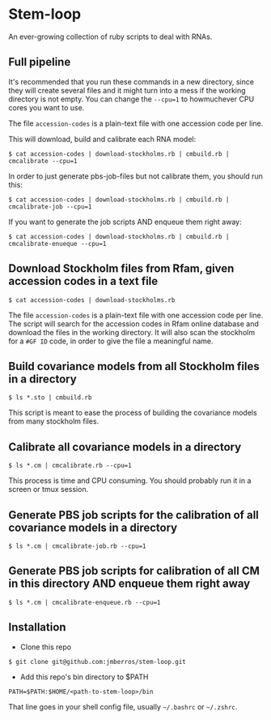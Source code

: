 # Stem-loop
An ever-growing collection of ruby scripts to deal with RNAs.

## Full pipeline
It's recommended that you run these commands in a new directory, since they will create several files and it might turn into a mess if the working directory is not empty. You can change the `--cpu=1` to howmuchever CPU cores you want to use.

The file `accession-codes` is a plain-text file with one accession code per line.

This will download, build and calibrate each RNA model:
```shell
$ cat accession-codes | download-stockholms.rb | cmbuild.rb | cmcalibrate --cpu=1
```
In order to just generate pbs-job-files but not calibrate them, you should run this:
```shell
$ cat accession-codes | download-stockholms.rb | cmbuild.rb | cmcalibrate-job --cpu=1
```
If you want to generate the job scripts AND enqueue them right away:
```shell
$ cat accession-codes | download-stockholms.rb | cmbuild.rb | cmcalibrate-enueque --cpu=1
```

## Download Stockholm files from Rfam, given accession codes in a text file
```shell
$ cat accession-codes | download-stockholms.rb
```

The file `accession-codes` is a plain-text file with one accession code per line. The script will search for the accession codes in Rfam online database and download the files in the working directory. It will also scan the stockholm for a `#GF ID` code, in order to give the file a meaningful name.

## Build covariance models from all Stockholm files in a directory
```shell
$ ls *.sto | cmbuild.rb
```
This script is meant to ease the process of building the covariance models from many stockholm files.

## Calibrate all covariance models in a directory
```shell
$ ls *.cm | cmcalibrate.rb --cpu=1
```
This process is time and CPU consuming. You should probably run it in a screen or tmux session.

## Generate PBS job scripts for the calibration of all covariance models in a directory
```shell
$ ls *.cm | cmcalibrate-job.rb --cpu=1 
```

## Generate PBS job scripts for calibration of all CM in this directory AND enqueue them right away
```shell
$ ls *.cm | cmcalibrate-enqueue.rb --cpu=1 
```

## Installation
- Clone this repo
```shell
$ git clone git@github.com:jmberros/stem-loop.git
```
- Add this repo's bin directory to $PATH
```
PATH=$PATH:$HOME/<path-to-stem-loop>/bin
```
That line goes in your shell config file, usually `~/.bashrc` or `~/.zshrc`.

